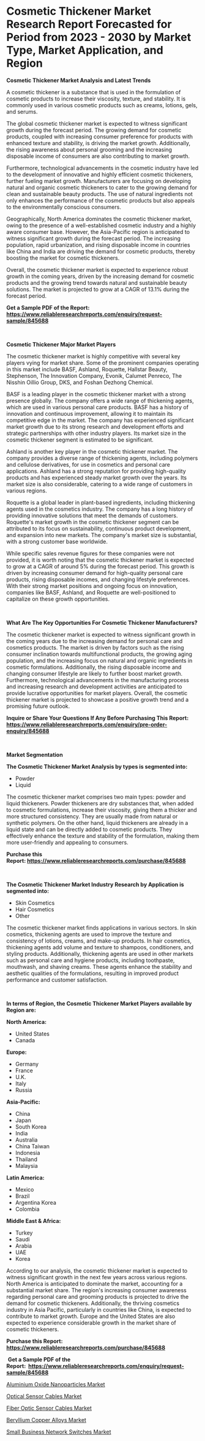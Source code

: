 <p><h1>Cosmetic Thickener Market Research Report Forecasted for Period from 2023 -  2030 by Market Type, Market Application, and Region</h1></p><p><strong>Cosmetic Thickener Market Analysis and Latest Trends</strong></p>
<p><p>A cosmetic thickener is a substance that is used in the formulation of cosmetic products to increase their viscosity, texture, and stability. It is commonly used in various cosmetic products such as creams, lotions, gels, and serums.</p><p>The global cosmetic thickener market is expected to witness significant growth during the forecast period. The growing demand for cosmetic products, coupled with increasing consumer preference for products with enhanced texture and stability, is driving the market growth. Additionally, the rising awareness about personal grooming and the increasing disposable income of consumers are also contributing to market growth.</p><p>Furthermore, technological advancements in the cosmetic industry have led to the development of innovative and highly efficient cosmetic thickeners, further fueling market growth. Manufacturers are focusing on developing natural and organic cosmetic thickeners to cater to the growing demand for clean and sustainable beauty products. The use of natural ingredients not only enhances the performance of the cosmetic products but also appeals to the environmentally conscious consumers.</p><p>Geographically, North America dominates the cosmetic thickener market, owing to the presence of a well-established cosmetic industry and a highly aware consumer base. However, the Asia-Pacific region is anticipated to witness significant growth during the forecast period. The increasing population, rapid urbanization, and rising disposable income in countries like China and India are driving the demand for cosmetic products, thereby boosting the market for cosmetic thickeners.</p><p>Overall, the cosmetic thickener market is expected to experience robust growth in the coming years, driven by the increasing demand for cosmetic products and the growing trend towards natural and sustainable beauty solutions. The market is projected to grow at a CAGR of 13.1% during the forecast period.</p></p>
<p><strong>Get a Sample PDF of the Report:&nbsp; <a href="https://www.reliableresearchreports.com/enquiry/request-sample/845688">https://www.reliableresearchreports.com/enquiry/request-sample/845688</a></strong></p>
<p>&nbsp;</p>
<p><strong>Cosmetic Thickener Major Market Players</strong></p>
<p><p>The cosmetic thickener market is highly competitive with several key players vying for market share. Some of the prominent companies operating in this market include BASF, Ashland, Roquette, Hallstar Beauty, Stephenson, The Innovation Company, Evonik, Calumet Penreco, The Nisshin Oillio Group, DKS, and Foshan Dezhong Chemical.</p><p>BASF is a leading player in the cosmetic thickener market with a strong presence globally. The company offers a wide range of thickening agents, which are used in various personal care products. BASF has a history of innovation and continuous improvement, allowing it to maintain its competitive edge in the market. The company has experienced significant market growth due to its strong research and development efforts and strategic partnerships with other industry players. Its market size in the cosmetic thickener segment is estimated to be significant.</p><p>Ashland is another key player in the cosmetic thickener market. The company provides a diverse range of thickening agents, including polymers and cellulose derivatives, for use in cosmetics and personal care applications. Ashland has a strong reputation for providing high-quality products and has experienced steady market growth over the years. Its market size is also considerable, catering to a wide range of customers in various regions.</p><p>Roquette is a global leader in plant-based ingredients, including thickening agents used in the cosmetics industry. The company has a long history of providing innovative solutions that meet the demands of customers. Roquette's market growth in the cosmetic thickener segment can be attributed to its focus on sustainability, continuous product development, and expansion into new markets. The company's market size is substantial, with a strong customer base worldwide.</p><p>While specific sales revenue figures for these companies were not provided, it is worth noting that the cosmetic thickener market is expected to grow at a CAGR of around 5% during the forecast period. This growth is driven by increasing consumer demand for high-quality personal care products, rising disposable incomes, and changing lifestyle preferences. With their strong market positions and ongoing focus on innovation, companies like BASF, Ashland, and Roquette are well-positioned to capitalize on these growth opportunities.</p></p>
<p>&nbsp;</p>
<p><strong>What Are The Key Opportunities For Cosmetic Thickener Manufacturers?</strong></p>
<p><p>The cosmetic thickener market is expected to witness significant growth in the coming years due to the increasing demand for personal care and cosmetics products. The market is driven by factors such as the rising consumer inclination towards multifunctional products, the growing aging population, and the increasing focus on natural and organic ingredients in cosmetic formulations. Additionally, the rising disposable income and changing consumer lifestyle are likely to further boost market growth. Furthermore, technological advancements in the manufacturing process and increasing research and development activities are anticipated to provide lucrative opportunities for market players. Overall, the cosmetic thickener market is projected to showcase a positive growth trend and a promising future outlook.</p></p>
<p><strong>Inquire or Share Your Questions If Any Before Purchasing This Report: <a href="https://www.reliableresearchreports.com/enquiry/pre-order-enquiry/845688">https://www.reliableresearchreports.com/enquiry/pre-order-enquiry/845688</a></strong></p>
<p>&nbsp;</p>
<p><strong>Market Segmentation</strong></p>
<p><strong>The Cosmetic Thickener Market Analysis by types is segmented into:</strong></p>
<p><ul><li>Powder</li><li>Liquid</li></ul></p>
<p><p>The cosmetic thickener market comprises two main types: powder and liquid thickeners. Powder thickeners are dry substances that, when added to cosmetic formulations, increase their viscosity, giving them a thicker and more structured consistency. They are usually made from natural or synthetic polymers. On the other hand, liquid thickeners are already in a liquid state and can be directly added to cosmetic products. They effectively enhance the texture and stability of the formulation, making them more user-friendly and appealing to consumers.</p></p>
<p><strong>Purchase this Report:&nbsp;<a href="https://www.reliableresearchreports.com/purchase/845688">https://www.reliableresearchreports.com/purchase/845688</a></strong></p>
<p>&nbsp;</p>
<p><strong>The Cosmetic Thickener Market Industry Research by Application is segmented into:</strong></p>
<p><ul><li>Skin Cosmetics</li><li>Hair Cosmetics</li><li>Other</li></ul></p>
<p><p>The cosmetic thickener market finds applications in various sectors. In skin cosmetics, thickening agents are used to improve the texture and consistency of lotions, creams, and make-up products. In hair cosmetics, thickening agents add volume and texture to shampoos, conditioners, and styling products. Additionally, thickening agents are used in other markets such as personal care and hygiene products, including toothpaste, mouthwash, and shaving creams. These agents enhance the stability and aesthetic qualities of the formulations, resulting in improved product performance and customer satisfaction.</p></p>
<p>&nbsp;</p>
<p><strong>In terms of Region, the Cosmetic Thickener Market Players available by Region are:</strong></p>
<p>
    <p> <strong> North America: </strong>
        <ul>
            <li>United States</li>
            <li>Canada</li>
        </ul>
        </p> 
    <p> <strong> Europe: </strong>
        <ul>
            <li>Germany</li>
            <li>France</li>
            <li>U.K.</li>
            <li>Italy</li>
            <li>Russia</li>
        </ul>
        </p> 
    <p> <strong> Asia-Pacific: </strong>
        <ul>
            <li>China</li>
            <li>Japan</li>
            <li>South Korea</li>
            <li>India</li>
            <li>Australia</li>
            <li>China Taiwan</li>
            <li>Indonesia</li>
            <li>Thailand</li>
            <li>Malaysia</li>
        </ul>
        </p> 
    <p> <strong> Latin America: </strong>
        <ul>
            <li>Mexico</li>
            <li>Brazil</li>
            <li>Argentina Korea</li>
            <li>Colombia</li>
        </ul>
        </p> 
    <p> <strong> Middle East & Africa: </strong>
        <ul>
            <li>Turkey</li>
            <li>Saudi</li>
            <li>Arabia</li>
            <li>UAE</li>
            <li>Korea</li>
        </ul>
    </p>
    </p>
<p><p>According to our analysis, the cosmetic thickener market is expected to witness significant growth in the next few years across various regions. North America is anticipated to dominate the market, accounting for a substantial market share. The region's increasing consumer awareness regarding personal care and grooming products is projected to drive the demand for cosmetic thickeners. Additionally, the thriving cosmetics industry in Asia Pacific, particularly in countries like China, is expected to contribute to market growth. Europe and the United States are also expected to experience considerable growth in the market share of cosmetic thickeners.</p></p>
<p><strong>Purchase this Report: <a href="https://www.reliableresearchreports.com/purchase/845688">https://www.reliableresearchreports.com/purchase/845688</a></strong></p>
<p>&nbsp;<strong>Get a Sample PDF of the Report:&nbsp;&nbsp;<a href="https://www.reliableresearchreports.com/enquiry/request-sample/845688">https://www.reliableresearchreports.com/enquiry/request-sample/845688</a></strong></p>
<p><strong></strong></p>
<p><p><a href="https://github.com/aashishrp02/Market-Research-Report-List-1/blob/main/aluminium-oxide-nanoparticles-market.md">Aluminium Oxide Nanoparticles Market</a></p><p><a href="https://medium.com/@stoneernser2023/optical-sensor-cables-market-analysis-and-sze-forecasted-for-period-from-2023-to-2030-758c4ff9dfc6">Optical Sensor Cables Market</a></p><p><a href="https://medium.com/@rachaelward34/fiber-optic-sensor-cables-market-size-and-market-trends-complete-industry-overview-2023-to-2030-c3d8fb88bdf9">Fiber Optic Sensor Cables Market</a></p><p><a href="https://github.com/aasishrp01/Market-Research-Report-List-1/blob/main/beryllium-copper-alloys-market.md">Beryllium Copper Alloys Market</a></p><p><a href="https://medium.com/@saigemarvin1946/small-business-network-switches-market-trends-and-market-analysis-forecasted-for-period-2023-2030-69c607f5f4c1">Small Business Network Switches Market</a></p></p>